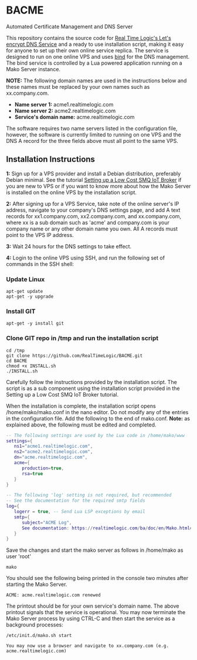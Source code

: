 # BACME
Automated Certificate Management and DNS Server

This repository contains the source code for [Real Time Logic's Let's encrypt DNS Service](https://acme.realtimelogic.com/) and a ready to use installation script, making it easy for anyone to set up their own online service replica. The service is designed to run on one online VPS and uses [bind](https://en.wikipedia.org/wiki/BIND) for the DNS management. The bind service is controlled by a Lua powered application running on a Mako Server instance.

**NOTE:** The following domain names are used in the instructions below and these names must be replaced by your own names such as xx.company.com.

* **Name server 1:** acme1.realtimelogic.com
* **Name server 2:** acme2.realtimelogic.com
* **Service's domain name:** acme.realtimelogic.com

The software requires two name servers listed in the configuration file, however, the software is currently limited to running on one VPS and the DNS A record for the three fields above must all point to the same VPS.

## Installation Instructions

**1:** Sign up for a VPS provider and install a Debian distribution, preferably Debian minimal. See the tutorial [Setting up a Low Cost SMQ IoT Broker](https://makoserver.net/articles/Setting-up-a-Low-Cost-SMQ-IoT-Broker) if you are new to VPS or if you want to know more about how the Mako Server is installed on the online VPS by the installation script.

**2:** After signing up for a VPS Service, take note of the online server's IP address, navigate to your company's DNS settings page, and add A text records for xx1.company.com, xx2.company.com, and xx.company.com, where xx is a sub domain such as 'acme' and company.com is your company name or any other domain name you own. All A records must point to the VPS IP address.

**3:** Wait 24 hours for the DNS settings to take effect.

**4:** Login to the online VPS using SSH, and run the following set of commands in the SSH shell:

### Update Linux
```console
apt-get update
apt-get -y upgrade
```

### Install GIT
```console
apt-get -y install git
```

### Clone GIT repo in /tmp and run the installation script
```console
cd /tmp
git clone https://github.com/RealTimeLogic/BACME.git
cd BACME
chmod +x INSTALL.sh
./INSTALL.sh
```

Carefully follow the instructions provided by the installation script. The script is as a sub component using the installation script provided in the Setting up a Low Cost SMQ IoT Broker tutorial.

When the installation is complete, the installation script opens /home/mako/mako.conf in the nano editor. Do not modify any of the entries in the configuration file. Add the following to the end of mako.conf. **Note:** as explained above, the following must be edited and completed.


```lua
-- The following settings are used by the Lua code in /home/mako/www
settings={
   ns1="acme1.realtimelogic.com",
   ns2="acme2.realtimelogic.com",
   dn="acme.realtimelogic.com",
   acme={
      production=true,
      rsa=true
   }
}

-- The following 'log' setting is not required, but recommended
-- See the documentation for the required smtp fields
log={
   logerr = true, -- Send Lua LSP exceptions by email
   smtp={
      subject="ACME Log",
      See documentation: https://realtimelogic.com/ba/doc/en/Mako.html#oplog
   }
}
```
Save the changes and start the mako server as follows in /home/mako as user 'root'

```console
mako
```
You should see the following being printed in the console two minutes after starting the Mako Server.

```console
ACME: acme.realtimelogic.com renewed
```
The printout should be for your own service's domain name. The above printout signals that the service is operational. You may now terminate the Mako Server process by using CTRL-C and then start the service as a background processes:

```console
/etc/init.d/mako.sh start

You may now use a browser and navigate to xx.company.com (e.g. acme.realtimelogic.com)
